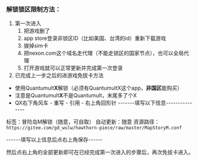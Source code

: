 ### 解锁锁区限制方法：

1. 第一次进入
    1. 把游戏删了
    2. app store登录非锁区ID（比如美国、台湾的id）重新下载游戏
    3. 拨掉sim卡
    4. 把nexon.com这个域名走代理（不能走锁区的国家节点），也可以全局代理
    5. 打开游戏就可以正常更新并完成第一次登录
2. 已完成上一步之后的进游戏免拔卡方法
- 使用Quantumult**X**解锁（必须有QuantumultX这个app，**非国区**能购买）
- 注意是Quantumult**X**不是Quantumult，末尾多了个X
- QX右下角风车 - 重写 - 引用 - 右上角回形针
-------填写以下信息---------------

标签：冒险岛M解锁（随意，可自取）
自动更新：随意
资源路径：`https://gitee.com/gd_wulw/hawthorn-piece/raw/master/MapStoryM.conf`

------填写以上信息后点右上角保存------

然后点右上角的全部更新即可在已经完成第一次进入的步骤后，再次免拔卡进入。
